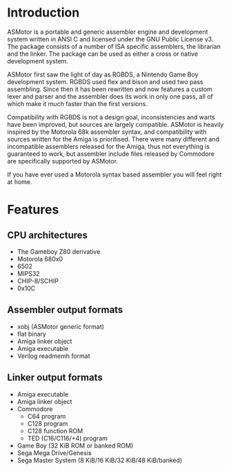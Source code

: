 # Introduction

ASMotor is a portable and generic assembler engine and development system written in ANSI C and licensed under the GNU Public License v3. The package consists of a number of ISA specific assemblers, the librarian and the linker. The package can be used as either a cross or native development system.

ASMotor first saw the light of day as RGBDS, a Nintendo Game Boy development system. RGBDS used flex and bison and used two pass assembling. Since then it has been rewritten and now features a custom lexer and parser and the assembler does its work in only one pass, all of which make it much faster than the first versions.

Compatibility with RGBDS is not a design goal, inconsistencies and warts have been improved, but sources are largely compatible. ASMotor is heavily inspired by the Motorola 68k assembler syntax, and compatibility with sources written for the Amiga is prioritised. There were many different and incompatible assemblers released for the Amiga, thus not everything is guaranteed to work, but assembler include files released by Commodore are specifically supported by ASMotor.

If you have ever used a Motorola syntax based assembler you will feel right at home.

# Features

## CPU architectures
* The Gameboy Z80 derivative
* Motorola 680x0
* 6502
* MIPS32
* CHIP-8/SCHIP
* 0x10C

## Assembler output formats
* xobj (ASMotor generic format)
* flat binary
* Amiga linker object
* Amiga executable
* Verilog readmemh format

## Linker output formats
* Amiga executable
* Amiga linker object
* Commodore
    * C64 program
    * C128 program
    * C128 function ROM
    * TED (C16/C116/+4) program
* Game Boy (32 KiB ROM or banked ROM)
* Sega Mega Drive/Genesis
* Sega Master System (8 KiB/16 KiB/32 KiB/48 KiB/banked)
